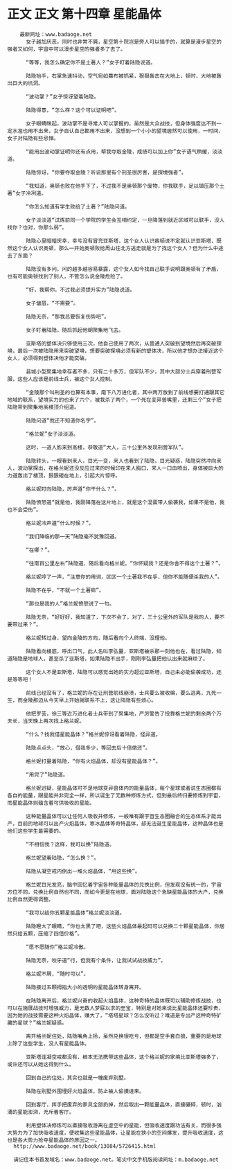 # 正文 正文 第十四章 星能晶体
        最新网址：www.badaoge.net
          女子越加厌恶，同时也非常不屑，星空第十院岂是旁人可以插手的，就算是漫步星空的强者又如何，宇宙中可以漫步星空的强者多了去了。
      
          “等等，我怎么确定你不是土著人？”女子盯着陆隐说道。
      
          陆隐抬手，右掌急速抖动，空气宛如幕布被抓紧，狠狠轰击在大地上，顿时，大地被轰出巨大的坑洞。
      
          “波动掌？”女子惊讶望着陆隐。
      
          陆隐得意，“怎么样？这个可以证明吧”。
      
          女子眼睛眯起，波动掌不是寻常人可以掌握的，虽然是大众战技，但身体强度达不到一定水准也用不出来，女子自认自己都用不出来，没想到一个小小的望境居然可以使用，一时间，女子对陆隐有些忌惮。
      
          “能用出波动掌证明你还有点用，帮我夺取金陵，成绩可以加上你”女子语气稍缓，淡淡道。
      
          陆隐惊讶，“你要夺取金陵？听说那里有个刑圣很厉害，是探境强者”。
      
          “我知道，奥顿也败在他手下了，不过我不是奥顿那个废物，你我联手，足以镇压那个土著”女子冷冽道。
      
          “你怎么知道有学生败给了土著？”陆隐问道。
      
          女子淡淡道“试炼前同一个学院的学生会互相约定，一旦降落到就近区域可以联手，没人找你？也对，你那么弱”。
      
          陆隐心里暗暗庆幸，幸亏没有冒充亚斯塔，这个女人认识奥顿说不定就认识亚斯塔，既然这个女人认识奥顿，那么一开始奥顿败给周山往北方逃走就是为了找这个女人？但为什么中途去了东面？
      
          陆隐没有多问，问的越多越容易暴露，这个女人如今找自己联手说明跟奥顿有了矛盾，也有可能奥顿找到了别人，不管怎么说金陵危险了。
      
          “好，我帮你，不过我必须提升实力”陆隐说道。
      
          女子皱眉，“不需要”。
      
          陆隐无奈，“那我总要恢复伤势吧”。
      
          女子盯着陆隐，随后抓起他朝聚集地飞去。
      
          亚斯塔的塑体决只够使用三次，他自己使用了两次，从普通人突破到望境然后再突破探境，最后一次被陆隐用来突破望境，想要突破探境必须有新的塑体决，所以他才想办法接近这个女人，必须得到塑体决他才能突破。
      
          县城小型聚集地幸存者不多，只有二十多万，但军队不少，其中大部分士兵穿着刑营军服，这些人应该是前线士兵，被这个女人控制。
      
          “金陵那个叫刑圣的也算有本事，麾下八万进化者，其中两万放到了前线想要打通跟其它地域的联系，望境实力的也来了六个，被我杀了两个，一个死在变异兽嘴里，还剩三个”女子把陆隐带到聚集地高楼顶介绍道。
      
          陆隐问道“我还不知道你名字”。
      
          “格兰妮”女子淡淡道。
      
          这时，一道人影来到高楼，恭敬道“大人，三十公里外发现刑营军队”。
      
          陆隐转头，一眼看到来人，目光一变，来人也看到了陆隐，目光疑惑，陆隐突然冲向来人，波动掌探出，在格兰妮还没反应过来的时候印在来人胸口，来人一口血喷出，身体被巨大的力道轰出了楼顶，狠狠砸在地上，引起大片惊呼。
      
          格兰妮盯向陆隐，厉声道“你干什么？”。
      
          陆隐愤怒道“就是他，我刚降落在这片地上，就是这个混蛋带人偷袭我，如果不是他，我也不会受伤”。
      
          格兰妮冷声道“什么时候？”。
      
          “我们降临的那一天”陆隐毫不犹豫回道。
      
          “在哪？”。
      
          “往南百公里左右”陆隐道，随后看向格兰妮，“你怀疑我？还是你舍不得这个土著？”。
      
          格兰妮哼了一声，“注意你的用词，区区一个土著我不在乎，但你不能随便杀我的人”。
      
          陆隐不在乎，“不就一个土著嘛”。
      
          “那也是我的人”格兰妮愤怒说了一句。
      
          陆隐无奈，“好好好，我知道了，下次不会了，对了，三十公里外的军队是我的人，要不要带过来？”。
      
          格兰妮转过身，望向金陵的方向，随后看向个人终端，没理他。
      
          陆隐看向楼底，呼出口气，此人名叫李弘量，亚斯塔被杀那一刻他也在，看过陆隐，知道陆隐是地球人，甚至杀了亚斯塔，如果陆隐不出手，刚刚李弘量把他认出来就麻烦了。
      
          这个女人不是亚斯塔，陆隐可以感觉出她的实力超过亚斯塔，自己未必能偷袭成功，还是等等吧！
      
          前线已经没有了，格兰妮的存在让刑营前线崩溃，士兵要么被收编，要么逃离，九死一生，而金陵那边从今天早上开始就联系不上，这让陆隐有些烦心。
      
          他把罗芸，徐三等近万进化者士兵带到了聚集地，严厉警告了投靠格兰妮的剩余两个万夫长，当天晚上再次找上格兰妮。
      
          “什么？找我借星能晶体？”格兰妮惊讶看着陆隐，怪异道。
      
          陆隐点点头，“放心，借我多少，等回去后十倍偿还”。
      
          格兰妮打量着陆隐，“你有火焰晶体，却没有星能晶体？”。
      
          “用完了”陆隐道。
      
          格兰妮迟疑，星能晶体可不是地球变异兽体内的能量晶体，每个星球或者说生态圈都有各自的能量，跟星能并非完全一样，所以诞生了无数种修炼方式，但到最后终归要修炼到宇宙，而星能晶体则蕴含着可供吸收的星能。
      
          这种能量晶体可以让任何人吸收并修炼，一般唯有跟宇宙生态圈融合的生态体系才能出产，目前的地球可以出产火焰晶体，寒冰晶体等奇特晶体，却无法诞生星能晶体，这种晶体也是他们这些学生最需要的。
      
          “不相信我？这样，我可以换”陆隐道。
      
          格兰妮望着陆隐，“怎么换？”。
      
          陆隐从凝空戒内倒出一堆火焰晶体，“用这些换”。
      
          格兰妮目光发亮，脑中回忆着宇宙各种能量晶体的兑换比例，但发现没有统一的，宇宙方位不同，兑换比例自然也不同，而如今更是在地球，面对陆隐这个急缺星能晶体的大户，兑换比例自然更得调整。
      
          “我可以给你五颗星能晶体”格兰妮淡淡道。
      
          陆隐瞪大了眼睛，“你也太黑了吧，这些火焰晶体最起码可以兑换二十颗星能晶体，你居然只给五颗，压缩了四倍价格”。
      
          “愿不愿随你”格兰妮冷傲。
      
          陆隐无奈，咬牙道“行，但我有个条件，让我试试战技威力”。
      
          格兰妮不屑，“随时可以”。
      
          陆隐接过五颗拇指大小的透明的星能晶体转身离开。
      
          在陆隐离开后，格兰妮兴奋的收起火焰晶体，这种奇特的晶体既可以辅助修炼战技，也可以在施展战技时增强威力，是无数人梦寐以求的至宝，特别是对她来说比星能晶体还要珍贵，因为她的战技需要这种火焰晶体，赚大了，“塔塔星球？怎么没听过？难道是专出产这种奇特矿藏的星球？”格兰妮疑惑。
      
          离开格兰妮住处，陆隐嘴角上扬，虽然兑换很吃亏，但都是空手套白狼，重要的是地球上除了这些学生，没人有星能晶体。
      
          亚斯塔连凝空戒都没有，根本无法携带这些晶体，这个格兰妮的家境比亚斯塔强多了，或许还可以从她这得到什么。
      
          回到自己的住处，其实也就是一幢废弃别墅。
      
          陆隐在别墅外围埋好火焰晶体，防止被人偷摸进来。
      
          回到客厅，挥手把废弃的家具全部扔掉，然后取出一颗能量晶体，直接碾碎，顿时，汹涌的星能澎湃，充斥着客厅。
      
          利用塑体决修炼可以直接吸收游离在虚空中的星能，但吸收速度跟功法有关，而很多强大势力为了加快吸收速度，便收集这些星能晶体，让星能在狭小的空间爆发，提升吸收速度，这也是各大势力抢夺星能晶体的原因之一。
      http://www.badaoge.net/book/13084/5726415.html
      
      请记住本书首发域名：www.badaoge.net。笔尖中文手机版阅读网址：m.badaoge.net